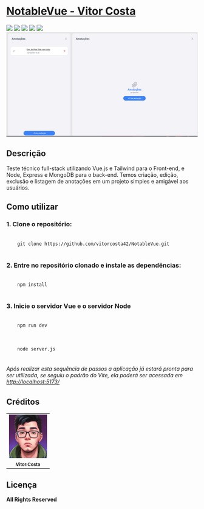 <h1><a href="https://github.com/vitorcosta42/NotableVue"> NotableVue - Vitor Costa </a></h1>

<div style="display: inline_block">
    <img src="https://img.shields.io/badge/Vue.js-blue"/>
    <img src="https://img.shields.io/badge/Tailwind-blue"/>
    <img src="https://img.shields.io/badge/Node-blue"/>
    <img src="https://img.shields.io/badge/Express-blue"/>
    <img src="https://img.shields.io/badge/MongoDB-blue"/>
</div>
<img width="1000" src= "./public/print.png" />

<h2>Descrição</h2>
<p>
  Teste técnico full-stack utilizando Vue.js e Tailwind para o Front-end, e Node, Express e MongoDB para o back-end. Temos criação, edição, exclusão e listagem de anotações em um projeto simples e amigável aos usuários. 
</p>

<h2>Como utilizar</h2>

<h3>1. Clone o repositório:</h3>
<pre>
  <code>
    git clone https://github.com/vitorcosta42/NotableVue.git
  </code>
</pre>

<h3>2. Entre no repositório clonado e instale as dependências:</h3>
<pre>
  <code>
    npm install
  </code>
</pre>

<h3>3. Inicie o servidor Vue e o servidor Node</h3>
<pre>
  <code>
    npm run dev
  </code>
</pre>
<pre>
  <code>
    node server.js
  </code>
</pre>
<h6>Após realizar esta sequência de passos a aplicação já estará pronta para ser utilizada, se seguiu o padrão do Vite, ela poderá ser acessada em <a href="http://localhost:5173/" >http://localhost:5173/</a> </h6>
<h2>Créditos</h2>
<table>
  <tr>
    <td align="center">
      <a href="https://github.com/vitorcosta42">
        <img src="./public/icon-vitor.jpeg" width="100px;" alt="Foto de Vitor Costa"/><br>
        <sub>
          <b>Vitor Costa</b>
        </sub>
      </a>
    </td>
  </tr>
</table>

<h2>Licença</h2>
<b>All Rights Reserved</b>

